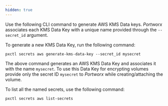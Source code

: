 ```yaml
---
hidden: true
---
```


Use the following CLI command to generate AWS KMS Data keys. _Portworx_ associates each KMS Data Key with a unique name provided through the `--secret_id` argument.

To generate a new KMS Data Key, run the following command:

```text
pxctl secrets aws generate-kms-data-key --secret_id mysecret
```

The above command generates an AWS KMS Data Key and associates it with the name `mysecret`. To use this Data Key for encrypting volumes provide only the secret ID `mysecret` to _Portworx_ while creating/attaching the volume.

To list all the named secrets, use the following command:

```text
pxctl secrets aws list-secrets
```
